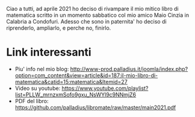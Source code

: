 
Ciao a tutti, ad aprile 2021 ho deciso di rivampare il mio mitico libro di matematica scritto in un momento sabbatico col mio amico Maio Cinzia in Calabria a Condofuri. Adesso che sono in paternita' ho deciso di riprenderlo, ampliarlo, e perche no, finirlo.

# Link interessanti

* Piu' info nel mio blog: http://www-prod.palladius.it/joomla/index.php?option=com_content&view=article&id=187:il-mio-libro-di-matematica&catid=15:matematica&Itemid=27
* Video su youtube: https://www.youtube.com/playlist?list=PLLW_mrnzxmSofo9gxu_NsWYl9c9NNmjZ6
* PDF del libro: https://github.com/palladius/libromate/raw/master/main2021.pdf
